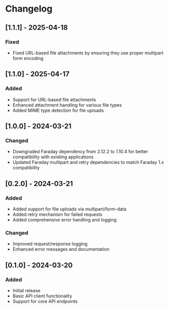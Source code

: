 # Changelog

## [1.1.1] - 2025-04-18

### Fixed
- Fixed URL-based file attachments by ensuring they use proper multipart form encoding

## [1.1.0] - 2025-04-17

### Added
- Support for URL-based file attachments
- Enhanced attachment handling for various file types
- Added MIME type detection for file uploads

## [1.0.0] - 2024-03-21

### Changed
- Downgraded Faraday dependency from 2.12.2 to 1.10.4 for better compatibility with existing applications
- Updated Faraday multipart and retry dependencies to match Faraday 1.x compatibility

## [0.2.0] - 2024-03-21

### Added
- Added support for file uploads via multipart/form-data
- Added retry mechanism for failed requests
- Added comprehensive error handling and logging

### Changed
- Improved request/response logging
- Enhanced error messages and documentation

## [0.1.0] - 2024-03-20

### Added
- Initial release
- Basic API client functionality
- Support for core API endpoints 